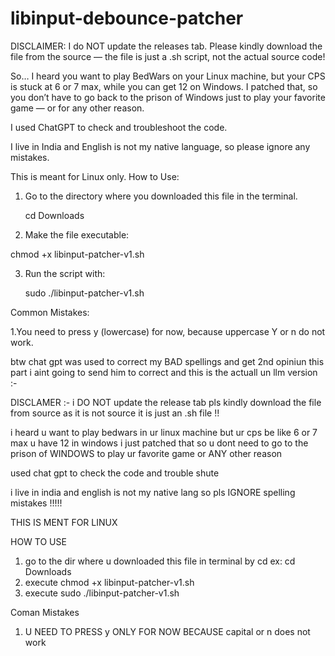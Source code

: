 # libinput-debounce-patcher
DISCLAIMER: I do NOT update the releases tab. Please kindly download the file from the source — the file is just a .sh script, not the actual source code!

So… I heard you want to play BedWars on your Linux machine, but your CPS is stuck at 6 or 7 max, while you can get 12 on Windows. I patched that, so you don’t have to go back to the prison of Windows just to play your favorite game — or for any other reason.

I used ChatGPT to check and troubleshoot the code.

I live in India and English is not my native language, so please ignore any mistakes.

This is meant for Linux only.
How to Use:
1. Go to the directory where you downloaded this file in the terminal.

    cd Downloads

2. Make the file executable:

chmod +x libinput-patcher-v1.sh

3. Run the script with:

    sudo ./libinput-patcher-v1.sh



Common Mistakes:

1.You need to press y (lowercase) for now, because uppercase Y or n do not work.





btw chat gpt was used to correct my BAD spellings and get 2nd opiniun this part i aint going to send him to correct and this is the actuall un llm version :-


DISCLAMER :- i DO NOT update the release tab pls kindly download the file from source as it is not source it is just an .sh file !!

i heard u want to play bedwars in ur linux machine but ur cps be like 6 or 7 max u have 12 in windows i just patched that so u dont need to go to the prison of WINDOWS to play ur favorite game or ANY other reason

used chat gpt to check the code and trouble shute

i live in india and english is not my native lang so pls IGNORE spelling mistakes !!!!!

THIS IS MENT FOR LINUX

HOW TO USE

1. go to the dir where u downloaded this file in terminal by cd ex: cd Downloads
2. execute chmod +x libinput-patcher-v1.sh
3. execute sudo ./libinput-patcher-v1.sh

Coman Mistakes
1. U NEED TO PRESS y ONLY FOR NOW BECAUSE capital or n does not work
